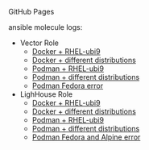 GitHub Pages

ansible molecule logs:
* Vector Role
  - [Docker + RHEL-ubi9](./ansible/08-ansible-05-testing/logs/vector/rhel9-docker.html)
  - [Docker + different distributions](./ansible/08-ansible-05-testing/logs/vector/generic-docker.html)
  - [Podman + RHEL-ubi9](./ansible/08-ansible-05-testing/logs/vector/rhel9-podman.html)
  - [Podman + different distributions](./ansible/08-ansible-05-testing/logs/vector/generic-podman.html)
  - [Podman Fedora error](./ansible/08-ansible-05-testing/logs/vector/generic-podman-error.html)
* LighHouse Role
  - [Docker + RHEL-ubi9](./ansible/08-ansible-05-testing/logs/ligthouse/rhel9-docker.html)
  - [Docker + different distributions](./ansible/08-ansible-05-testing/logs/ligthouse/generic-docker.html)
  - [Podman + RHEL-ubi9](./ansible/08-ansible-05-testing/logs/ligthouse/rhel9-podman.html)
  - [Podman + different distributions](./ansible/08-ansible-05-testing/logs/ligthouse/generic-podman.html)
  - [Podman Fedora and Alpine error](./ansible/08-ansible-05-testing/logs/ligthouse/generic-podman-error.html)
  